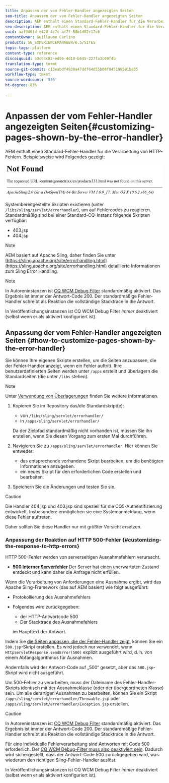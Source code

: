 ```yaml
---
title: Anpassen der vom Fehler-Handler angezeigten Seiten
seo-title: Anpassen der vom Fehler-Handler angezeigten Seiten
description: AEM enthält einen Standard-Fehler-Handler für die Verarbeitung von HTTP-Fehlern.
seo-description: AEM enthält einen Standard-Fehler-Handler für die Verarbeitung von HTTP-Fehlern.
uuid: aaf940fd-e428-4c7c-af7f-88b1d02c17c6
contentOwner: Guillaume Carlino
products: SG_EXPERIENCEMANAGER/6.5/SITES
topic-tags: platform
content-type: reference
discoiquuid: 63c94c82-ed96-4d10-b645-227fa3c09f4b
translation-type: tm+mt
source-git-commit: c13eabdf4938a47ddf64d55b00f845199591b835
workflow-type: tm+mt
source-wordcount: '536'
ht-degree: 83%

---
```



# Anpassen der vom Fehler-Handler angezeigten Seiten{#customizing-pages-shown-by-the-error-handler}

AEM enthält einen Standard-Fehler-Handler für die Verarbeitung von HTTP-Fehlern. Beispielsweise wird Folgendes gezeigt:

![chlimage_1-67](assets/chlimage_1-67a.png)

Systembereitgestellte Skripten existieren (unter `/libs/sling/servlet/errorhandler`), um auf Fehlercodes zu reagieren. Standardmäßig sind bei einer Standard-CQ-Instanz folgende Skripten verfügbar:

* 403.jsp
* 404.jsp

>[!NOTE]
>
>AEM basiert auf Apache Sling, daher finden Sie unter [https://sling.apache.org/site/errorhandling.html](https://sling.apache.org/site/errorhandling.html) detaillierte Informationen zum Sling Error Handling.

>[!NOTE]
>
>In Autoreninstanzen ist [CQ WCM Debug Filter](/help/sites-deploying/osgi-configuration-settings.md) standardmäßig aktiviert. Das Ergebnis ist immer der Antwort-Code 200. Der standardmäßige Fehler-Handler schreibt als Reaktion die vollständige Stacktrace in die Antwort.
>
>In Veröffentlichungsinstanzen ist CQ WCM Debug Filter *immer* deaktiviert (selbst wenn er als aktiviert konfiguriert ist).

## Anpassung der vom Fehler-Handler angezeigten Seiten {#how-to-customize-pages-shown-by-the-error-handler}

Sie können Ihre eigenen Skripte erstellen, um die Seiten anzupassen, die der Fehler-Handler anzeigt, wenn ein Fehler auftritt. Ihre benutzerdefinierten Seiten werden unter `/apps` erstellt und überlagern die Standardseiten (die unter `/libs` stehen).

>[!NOTE]
>
>Unter [Verwendung von Überlagerungen](/help/sites-developing/overlays.md) finden Sie weitere Informationen.

1. Kopieren Sie im Repository das/die Standardskript(e):

   * von `/libs/sling/servlet/errorhandler/`
   * in `/apps/sling/servlet/errorhandler/`

   Da der Zielpfad standardmäßig nicht vorhanden ist, müssen Sie ihn erstellen, wenn Sie diesen Vorgang zum ersten Mal durchführen.

1. Navigieren Sie zu `/apps/sling/servlet/errorhandler`. Hier können Sie entweder:

   * das entsprechende vorhandene Skript bearbeiten, um die benötigten Informationen anzugeben.
   * ein neues Skript für den erforderlichen Code erstellen und bearbeiten.

1. Speichern Sie die Änderungen und testen Sie sie.

>[!CAUTION]
>
>Die Handler 404.jsp und 403.jsp sind speziell für die CQ5-Authentifizierung entwickelt. Insbesondere ermöglichen sie eine Systemanmeldung, wenn diese Fehler auftreten.
>
>Daher sollten Sie diese Handler nur mit größter Vorsicht ersetzen.

### Anpassung der Reaktion auf HTTP 500-Fehler {#customizing-the-response-to-http-errors}

HTTP 500-Fehler werden von serverseitigen Ausnahmefehlern verursacht.

* **[500 Interner Serverfehler](https://www.w3.org/Protocols/rfc2616/rfc2616-sec10.html)** Der Server hat einen unerwarteten Zustand entdeckt und kann daher die Anfrage nicht erfüllen.

Wenn die Verarbeitung von Anforderungen eine Ausnahme ergibt, wird das Apache Sling-Framework (das auf AEM basiert) wie folgt ausgeführt:

* Protokollierung des Ausnahmefehlers
* Folgendes wird zurückgegeben:

   * der HTTP-Antwortcode 500
   * Der Stacktrace des Ausnahmefehlers

   im Haupttext der Antwort.

Indem Sie [die Seiten anpassen, die der Fehler-Handler zeigt](#how-to-customize-pages-shown-by-the-error-handler), können Sie ein `500.jsp`-Skript erstellen. Es wird jedoch nur verwendet, wenn `HttpServletResponse.sendError(500)` explizit ausgeführt wird, d. h. von einem Abfangalgorithmus für Ausnahmen.

Andernfalls wird der Antwort-Code auf „500“ gesetzt, aber das `500.jsp`-Skript wird nicht ausgeführt.

Um 500-Fehler zu verarbeiten, muss der Dateiname des Fehler-Handler-Skripts identisch mit der Ausnahmeklasse (oder der übergeordneten Klasse) sein. Um alle derartigen Ausnahmen zu bearbeiten, können Sie ein Skript `/apps/sling/servlet/errorhandler/Throwable.js`p oder `/apps/sling/servlet/errorhandler/Exception.jsp` erstellen.

>[!CAUTION]
>
>In Autoreninstanzen ist [CQ WCM Debug Filter](/help/sites-deploying/osgi-configuration-settings.md) standardmäßig aktiviert. Das Ergebnis ist immer der Antwort-Code 200. Der standardmäßige Fehler-Handler schreibt als Reaktion die vollständige Stacktrace in die Antwort.
>
>Für eine individuelle Fehlerverarbeitung sind Antworten mit Code 500 erforderlich. Der [CQ WCM Debug-Filter muss also deaktiviert sein](/help/sites-deploying/osgi-configuration-settings.md). Dadurch wird sichergestellt, dass der Antwort-Code 500 zurückgegeben wird, was wiederum den richtigen Sling-Fehler-Handler auslöst.
>
>In Veröffentlichungsinstanzen ist CQ WCM Debug Filter *immer* deaktiviert (selbst wenn er als aktiviert konfiguriert ist).

